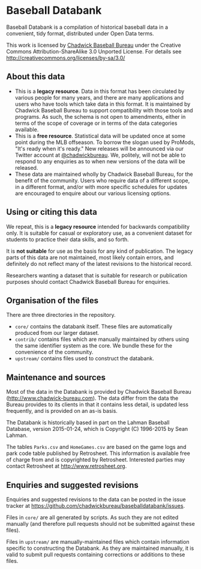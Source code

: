 # Baseball Databank

Baseball Databank is a compilation of historical baseball data in a
convenient, tidy format, distributed under Open Data terms.

This work is licensed by [Chadwick Baseball Bureau](www.chadwick-bureau.com)
under the Creative Commons Attribution-ShareAlike 3.0 Unported License.  For details see
http://creativecommons.org/licenses/by-sa/3.0/

## About this data

* This is a **legacy resource**.  Data in this format has been circulated by various people
  for many years, and there are many applications and users who have tools which take data
  in this format.   It is maintained by Chadwick Baseball Bureau to support compatibility with
  those tools and programs.  As such, the schema is not open to amendments, either in terms
  of the scope of coverage or in terms of the data categories available.
* This is a **free resource**.  Statistical data will be updated once at some point during
  the MLB offseason.  To borrow the slogan used by ProMods, "It's ready when it's ready."
  New releases will be announced via our Twitter account at
  [@chadwickbureau](https://twitter.com/chadwickbureau).
  We, politely, will not be able to respond to any enquiries as to when new versions of the data will
  be released.
* These data are maintained wholly by Chadwick Baseball Bureau, for the benefit of the community.
  Users who require data of a different scope, in a different format, and/or with more specific
  schedules for updates are encouraged to enquire about our various licensing options.

## Using or citing this data

We repeat, this is a **legacy resource** intended for backwards compatibility only.  It is suitable
for casual or exploratory use, as a convenient dataset for students to practice their data skills,
and so forth.

It is **not suitable** for use as the basis for any kind of publication.  The legacy parts of
this data are not maintained, most likely contain errors, and definitely do not reflect many of the latest
revisions to the historical record.

Researchers wanting a dataset that is suitable for research or publication purposes should
contact Chadwick Baseball Bureau for enquiries.

## Organisation of the files

There are three directories in the repository.

* `core/` contains the databank itself.  These files are automatically produced from our
  larger dataset.
* `contrib/` contains files which are manually maintained by others using the same identifier system
  as the core.  We bundle these for the convenience of the community.
* `upstream/` contains files used to construct the databank.


## Maintenance and sources

Most of the data in the Databank is provided by Chadwick Baseball Bureau
(http://www.chadwick-bureau.com).  The data differ from the data the Bureau provides
to its clients in that it contains less detail, is updated less frequently, 
and is provided on an as-is basis.

The Databank is historically based in part on the Lahman Baseball Database, 
version 2015-01-24, which is Copyright (C) 1996-2015 by Sean Lahman.

The tables `Parks.csv` and `HomeGames.csv` are based on the game logs
and park code table published by Retrosheet.
This information is available free of charge from and is copyrighted
by Retrosheet.  Interested parties may contact Retrosheet at 
http://www.retrosheet.org.


## Enquiries and suggested revisions

Enquiries and suggested revisions to the data can be posted in the issue tracker at
https://github.com/chadwickbureau/baseballdatabank/issues.

Files in `core/` are all generated by scripts.  As such they are not edited manually
(and therefore pull requests should not be submitted against these files).

Files in `upstream/` are manually-maintained files which contain information specific
to constructing the Databank.  As they are maintained manually, it is valid to submit
pull requests containing corrections or additions to these files.



